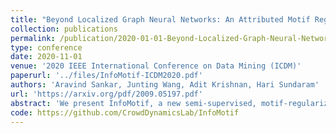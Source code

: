 ```yaml
---
title: "Beyond Localized Graph Neural Networks: An Attributed Motif Regularization Framework"
collection: publications
permalink: /publication/2020-01-01-Beyond-Localized-Graph-Neural-Networks-An-Attributed-Motif-Regularization-Framework
type: conference
date: 2020-11-01
venue: '2020 IEEE International Conference on Data Mining (ICDM)'
paperurl: '../files/InfoMotif-ICDM2020.pdf'
authors: 'Aravind Sankar, Junting Wang, Adit Krishnan, Hari Sundaram'
url: 'https://arxiv.org/pdf/2009.05197.pdf'
abstract: 'We present InfoMotif, a new semi-supervised, motif-regularized, learning framework over graphs. We overcome two key limitations of message passing in popular graph neural networks (GNNs): localization (a k-layer GNN cannot utilize features outside the k-hop neighborhood of the labeled training nodes) and over-smoothed (structurally indistinguishable) representations. We propose the concept of attributed structural roles of nodes based on their occurrence in different network motifs, independent of network proximity. Two nodes share attributed structural roles if they participate in topologically similar motif instances over co-varying sets of attributes. Further, InfoMotif achieves architecture independence by regularizing the node representations of arbitrary GNNs via mutual information maximization. Our training curriculum dynamically prioritizes multiple motifs in the learning process without relying on distributional assumptions in the underlying graph or the learning task. We integrate three state-of-the-art GNNs in our framework, to show significant gains (3-10% accuracy) across six diverse, real-world datasets. We see stronger gains for nodes with sparse training labels and diverse attributes in local neighborhood structures.'
code: https://github.com/CrowdDynamicsLab/InfoMotif
---
```

